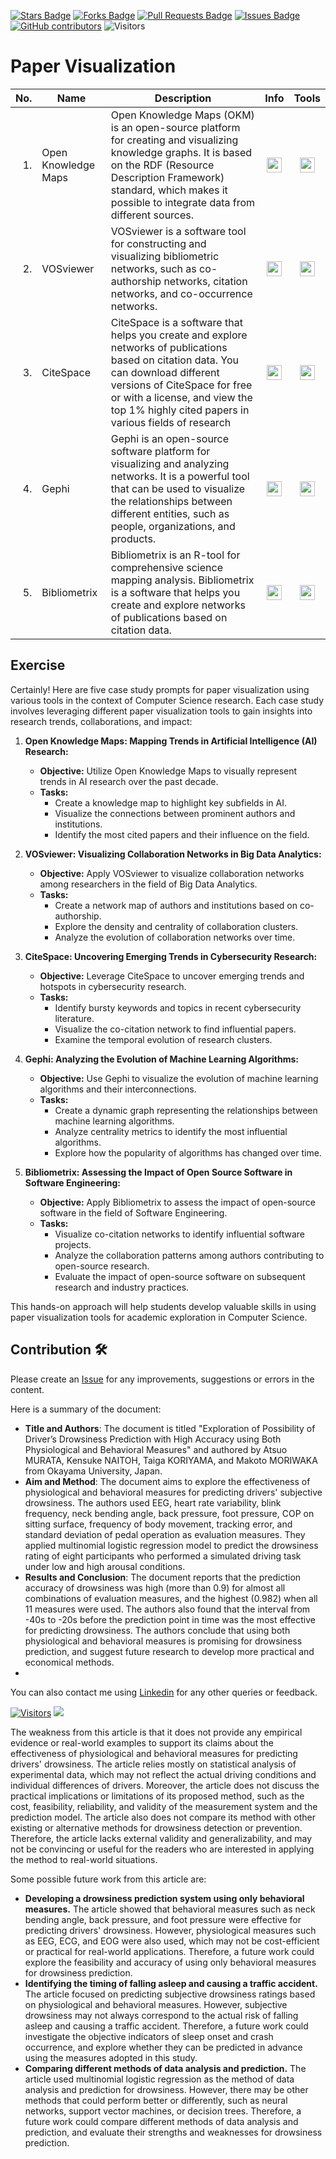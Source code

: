 <a href="https://github.com/drshahizan/SLR-FC/stargazers"><img src="https://img.shields.io/github/stars/drshahizan/SLR-FC" alt="Stars Badge"/></a>
<a href="https://github.com/drshahizan/SLR-FC/network/members"><img src="https://img.shields.io/github/forks/drshahizan/SLR-FC" alt="Forks Badge"/></a>
<a href="https://github.com/drshahizan/SLR-FC"><img src="https://img.shields.io/github/issues-pr/drshahizan/SLR-FC" alt="Pull Requests Badge"/></a>
<a href="https://github.com/drshahizan/SLR-FC/issues"><img src="https://img.shields.io/github/issues/drshahizan/SLR-FC" alt="Issues Badge"/></a>
<a href="https://github.com/drshahizan/SLR-FC/graphs/contributors"><img alt="GitHub contributors" src="https://img.shields.io/github/contributors/drshahizan/SLR-FC?color=2b9348"></a>
![Visitors](https://api.visitorbadge.io/api/visitors?path=https%3A%2F%2Fgithub.com%2Fdrshahizan%2FSLR-FC&labelColor=%23d9e3f0&countColor=%23697689&style=flat)

# Paper Visualization

| No.  | Name | Description | Info | Tools |
|------: | ------------------|-----|:--------:|:--------:|
| 1. | Open Knowledge Maps | Open Knowledge Maps (OKM) is an open-source platform for creating and visualizing knowledge graphs. It is based on the RDF (Resource Description Framework) standard, which makes it possible to integrate data from different sources. |<a href="https://drshahizan.gitbook.io/ai-tools/ai-tools/paper-visualization/open-knowledge-maps-okm" ><img src="../images/rfp.png" width="24px" height="24px" ></a> | <a href="https://openknowledgemaps.org/" ><img src="../images/download.gif" width="24px" height="24px" ></a> |
| 2. | VOSviewer | VOSviewer is a software tool for constructing and visualizing bibliometric networks, such as co-authorship networks, citation networks, and co-occurrence networks. |<a href="https://drshahizan.gitbook.io/ai-tools/ai-tools/paper-visualization/citespace" ><img src="../images/rfp.png" width="24px" height="24px" ></a> | <a href="https://www.vosviewer.com/" ><img src="../images/download.gif" width="24px" height="24px" ></a> |
| 3. | CiteSpace | CiteSpace is a software that helps you create and explore networks of publications based on citation data. You can download different versions of CiteSpace for free or with a license, and view the top 1% highly cited papers in various fields of research |<a href="https://drshahizan.gitbook.io/ai-tools/ai-tools/paper-visualization/vosviewer" ><img src="../images/rfp.png" width="24px" height="24px" ></a> | <a href="https://citespace.podia.com/" ><img src="../images/download.gif" width="24px" height="24px" ></a> |
| 4. | Gephi | Gephi is an open-source software platform for visualizing and analyzing networks. It is a powerful tool that can be used to visualize the relationships between different entities, such as people, organizations, and products. |<a href="https://drshahizan.gitbook.io/ai-tools/ai-tools/paper-visualization/gephi" ><img src="../images/rfp.png" width="24px" height="24px" ></a> | <a href="https://gephi.org/" ><img src="../images/download.gif" width="24px" height="24px" ></a> |
| 5. | Bibliometrix | Bibliometrix is an R-tool for comprehensive science mapping analysis. Bibliometrix is a software that helps you create and explore networks of publications based on citation data.|<a href="https://drshahizan.gitbook.io/ai-tools/ai-tools/paper-visualization/bibliometrix" ><img src="../images/rfp.png" width="24px" height="24px" ></a> | <a href="https://www.bibliometrix.org/home/" ><img src="../images/download.gif" width="24px" height="24px" ></a> |

## Exercise
Certainly! Here are five case study prompts for paper visualization using various tools in the context of Computer Science research. Each case study involves leveraging different paper visualization tools to gain insights into research trends, collaborations, and impact:

1. **Open Knowledge Maps: Mapping Trends in Artificial Intelligence (AI) Research:**
   - **Objective:** Utilize Open Knowledge Maps to visually represent trends in AI research over the past decade.
   - **Tasks:**
     - Create a knowledge map to highlight key subfields in AI.
     - Visualize the connections between prominent authors and institutions.
     - Identify the most cited papers and their influence on the field.

2. **VOSviewer: Visualizing Collaboration Networks in Big Data Analytics:**
   - **Objective:** Apply VOSviewer to visualize collaboration networks among researchers in the field of Big Data Analytics.
   - **Tasks:**
     - Create a network map of authors and institutions based on co-authorship.
     - Explore the density and centrality of collaboration clusters.
     - Analyze the evolution of collaboration networks over time.

3. **CiteSpace: Uncovering Emerging Trends in Cybersecurity Research:**
   - **Objective:** Leverage CiteSpace to uncover emerging trends and hotspots in cybersecurity research.
   - **Tasks:**
     - Identify bursty keywords and topics in recent cybersecurity literature.
     - Visualize the co-citation network to find influential papers.
     - Examine the temporal evolution of research clusters.

4. **Gephi: Analyzing the Evolution of Machine Learning Algorithms:**
   - **Objective:** Use Gephi to visualize the evolution of machine learning algorithms and their interconnections.
   - **Tasks:**
     - Create a dynamic graph representing the relationships between machine learning algorithms.
     - Analyze centrality metrics to identify the most influential algorithms.
     - Explore how the popularity of algorithms has changed over time.

5. **Bibliometrix: Assessing the Impact of Open Source Software in Software Engineering:**
   - **Objective:** Apply Bibliometrix to assess the impact of open-source software in the field of Software Engineering.
   - **Tasks:**
     - Visualize co-citation networks to identify influential software projects.
     - Analyze the collaboration patterns among authors contributing to open-source research.
     - Evaluate the impact of open-source software on subsequent research and industry practices.

This hands-on approach will help students develop valuable skills in using paper visualization tools for academic exploration in Computer Science.

## Contribution 🛠️
Please create an [Issue](https://github.com/drshahizan/SLR-FC/issues) for any improvements, suggestions or errors in the content.

Here is a summary of the document:

- **Title and Authors**: The document is titled "Exploration of Possibility of Driver’s Drowsiness Prediction with High Accuracy using Both Physiological and Behavioral Measures" and authored by Atsuo MURATA, Kensuke NAITOH, Taiga KORIYAMA, and Makoto MORIWAKA from Okayama University, Japan.
- **Aim and Method**: The document aims to explore the effectiveness of physiological and behavioral measures for predicting drivers' subjective drowsiness. The authors used EEG, heart rate variability, blink frequency, neck bending angle, back pressure, foot pressure, COP on sitting surface, frequency of body movement, tracking error, and standard deviation of pedal operation as evaluation measures. They applied multinomial logistic regression model to predict the drowsiness rating of eight participants who performed a simulated driving task under low and high arousal conditions.
- **Results and Conclusion**: The document reports that the prediction accuracy of drowsiness was high (more than 0.9) for almost all combinations of evaluation measures, and the highest (0.982) when all 11 measures were used. The authors also found that the interval from -40s to -20s before the prediction point in time was the most effective for predicting drowsiness. The authors conclude that using both physiological and behavioral measures is promising for drowsiness prediction, and suggest future research to develop more practical and economical methods.
- 

You can also contact me using [Linkedin](https://www.linkedin.com/in/drshahizan/) for any other queries or feedback.

[![Visitors](https://api.visitorbadge.io/api/visitors?path=https%3A%2F%2Fgithub.com%2Fdrshahizan&labelColor=%23697689&countColor=%23555555&style=plastic)](https://visitorbadge.io/status?path=https%3A%2F%2Fgithub.com%2Fdrshahizan)
![](https://hit.yhype.me/github/profile?user_id=81284918)

The weakness from this article is that it does not provide any empirical evidence or real-world examples to support its claims about the effectiveness of physiological and behavioral measures for predicting drivers' drowsiness. The article relies mostly on statistical analysis of experimental data, which may not reflect the actual driving conditions and individual differences of drivers. Moreover, the article does not discuss the practical implications or limitations of its proposed method, such as the cost, feasibility, reliability, and validity of the measurement system and the prediction model. The article also does not compare its method with other existing or alternative methods for drowsiness detection or prevention. Therefore, the article lacks external validity and generalizability, and may not be convincing or useful for the readers who are interested in applying the method to real-world situations.

Some possible future work from this article are:

- **Developing a drowsiness prediction system using only behavioral measures.** The article showed that behavioral measures such as neck bending angle, back pressure, and foot pressure were effective for predicting drivers' drowsiness. However, physiological measures such as EEG, ECG, and EOG were also used, which may not be cost-efficient or practical for real-world applications. Therefore, a future work could explore the feasibility and accuracy of using only behavioral measures for drowsiness prediction.
- **Identifying the timing of falling asleep and causing a traffic accident.** The article focused on predicting subjective drowsiness ratings based on physiological and behavioral measures. However, subjective drowsiness may not always correspond to the actual risk of falling asleep and causing a traffic accident. Therefore, a future work could investigate the objective indicators of sleep onset and crash occurrence, and explore whether they can be predicted in advance using the measures adopted in this study.
- **Comparing different methods of data analysis and prediction.** The article used multinomial logistic regression as the method of data analysis and prediction for drowsiness. However, there may be other methods that could perform better or differently, such as neural networks, support vector machines, or decision trees. Therefore, a future work could compare different methods of data analysis and prediction, and evaluate their strengths and weaknesses for drowsiness prediction.
